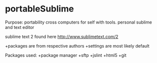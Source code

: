 portableSublime
===============

Purpose: portability cross computers for self with tools. 
personal sublime and text editor


sublime text 2 found here http://www.sublimetext.com/2

+packages are from respective authors 
+settings are most likely default

Packages used:
+package manager
+sftp
+jslint
+html5
+git
